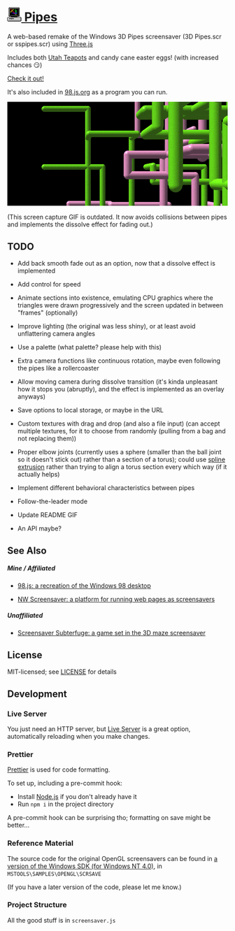 # [![](images/meta/icon-32x32.png) Pipes](https://1j01.github.io/pipes/)

A web-based remake of the Windows 3D Pipes screensaver (3D Pipes.scr or sspipes.scr) using [Three.js](https://threejs.org/)

Includes both [Utah Teapots](https://en.wikipedia.org/wiki/Utah_teapot) and candy cane easter eggs! (with increased chances 😏)

[Check it out!](https://1j01.github.io/pipes/)

It's also included in [98.js.org]() as a program you can run.

[![](images/meta/screencap.gif)](https://1j01.github.io/pipes/)

(This screen capture GIF is outdated. It now avoids collisions between pipes and implements the dissolve effect for fading out.)

## TODO

- Add back smooth fade out as an option, now that a dissolve effect is implemented

- Add control for speed

- Animate sections into existence, emulating CPU graphics where the triangles were drawn progressively and the screen updated in between "frames" (optionally)

- Improve lighting (the original was less shiny), or at least avoid unflattering camera angles

- Use a palette (what palette? please help with this)

- Extra camera functions like continuous rotation, maybe even following the pipes like a rollercoaster

- Allow moving camera during dissolve transition (it's kinda unpleasant how it stops you (abruptly), and the effect is implemented as an overlay anyways)

- Save options to local storage, or maybe in the URL

- Custom textures with drag and drop (and also a file input)
  (can accept multiple textures, for it to choose from randomly (pulling from a bag and not replacing them))

- Proper elbow joints (currently uses a sphere (smaller than the ball joint so it doesn't stick out) rather than a section of a torus);
  could use [spline extrusion](https://threejs.org/examples/#webgl_geometry_extrude_splines) rather than trying to align a torus section every which way (if it actually helps)

- Implement different behavioral characteristics between pipes

- Follow-the-leader mode

- Update README GIF

- An API maybe?

## See Also

##### Mine / Affiliated

- [98.js: a recreation of the Windows 98 desktop](https://github.com/1j01/98)

- [NW Screensaver: a platform for running web pages as screensavers](https://github.com/1j01/nw-screensaver)

##### Unaffiliated

- [Screensaver Subterfuge: a game set in the 3D maze screensaver](https://poor-track-design.itch.io/screensaver-subterfuge)

## License

MIT-licensed; see [LICENSE](LICENSE) for details

## Development

### Live Server

You just need an HTTP server, but [Live Server](https://www.npmjs.com/package/live-server) is a great option, automatically reloading when you make changes.

### Prettier

[Prettier](https://prettier.io/) is used for code formatting.

To set up, including a pre-commit hook:

- Install [Node.js](https://nodejs.org/) if you don't already have it
- Run `npm i` in the project directory

A pre-commit hook can be surprising tho; formatting on save might be better...

### Reference Material

The source code for the original OpenGL screensavers can be found in [a version of the Windows SDK (for Windows NT 4.0)](https://winworldpc.com/download/3d03c2ad-c2ad-18c3-9a11-c3a4e284a2ef), in `MSTOOLS\SAMPLES\OPENGL\SCRSAVE`

(If you have a later version of the code, please let me know.)

### Project Structure

All the good stuff is in `screensaver.js`
